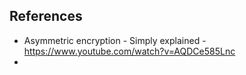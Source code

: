 ## References

- Asymmetric encryption - Simply explained - https://www.youtube.com/watch?v=AQDCe585Lnc
-
